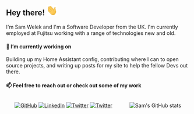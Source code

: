 ## Hey there! <img src="https://raw.githubusercontent.com/ABSphreak/ABSphreak/master/gifs/Hi.gif" width="30px">

I'm Sam Welek and I'm a Software Developer from the UK. I'm currently employed at Fujitsu working with a range of technologies new and old.

#### 🔭 I’m currently working on
Building up my Home Assistant config, contributing where I can to open source projects, and writing up posts for my site to help the fellow Devs out there.

#### 📫 Feel free to reach out or check out some of my work

<div style="display:flex;flex-direction:row;justify-content:space-around">
<div style="display:flex;flex-direction:column;">

[![GitHub][github-shield]][github-url] [![LinkedIn][linkedin-shield]][linkedin-url] [![Twitter][twitter-shield]][twitter-url] [![Twitter][site-shield]][site-url] 

</div>
<div style="display:flex; flex-direction:column;">

![Sam's GitHub stats](https://github-readme-stats.vercel.app/api?username=tiberiushunter&show_icons=true&theme=vision-friendly-dark)

</div>
</div>

<!-- Contact Specific -->
[github-shield]: https://img.shields.io/badge/-GitHub-black.svg?style=for-the-badge&logo=github&colorB=555
[github-url]: https://github.com/tiberiushunter

[linkedin-shield]: https://img.shields.io/badge/-LinkedIn-black.svg?style=for-the-badge&logo=linkedin&colorB=555
[linkedin-url]: https://linkedin.com/in/sam-welek

[twitter-shield]: https://img.shields.io/badge/-Twitter-black.svg?style=for-the-badge&logo=twitter&colorB=555&logoColor=white
[twitter-url]: https://twitter.com/samwelek

[site-shield]: https://img.shields.io/badge/-Samwelek.co.uk-black.svg?style=for-the-badge&logo=jekyll&colorB=555&logoColor=white
[site-url]: https://samwelek.co.uk